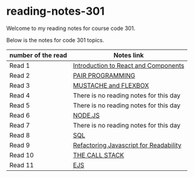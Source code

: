 # reading-notes-301

Welcome to my reading notes for course code 301.

Below is the notes for code 301 topics.

|     number of the read                                    |   Notes link                                         |
|-----------------------------------------------------------|------------------------------------------------------|
| Read 1                                                    |  [Introduction to React and Components](./read1.md)  |
| Read 2                                                    |  [PAIR PROGRAMMING](./read2.md)                      |
| Read 3                                                    |  [MUSTACHE and FLEXBOX](./read3.md)                  |
| Read 4                                                    |  There is no reading notes for this day              |
| Read 5                                                    |  There is no reading notes for this day              |
| Read 6                                                    |  [NODE.JS](./read6.md)                               |
| Read 7                                                    |  There is no reading notes for this day              |
| Read 8                                                    |  [SQL](./read8.md)                                   |
| Read 9                                                    |  [Refactoring Javascript for Readability](./read9.md)|
| Read 10                                                   |  [THE CALL STACK](./read10.md)                       |
| Read 11                                                   |  [EJS](./read11.md)                                  |
